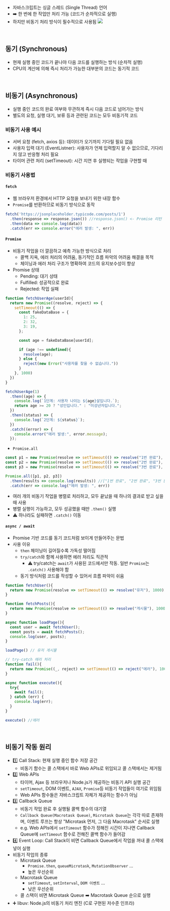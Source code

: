 - 자바스크립트는 싱글 스레드 (Single Thread) 언어
- ➡️ 한 번에 한 작업만 처리 가능 (코드가 순차적으로 실행)
- 하지만 비동기 처리 방식이 필수적으로 사용됨
![](attachment:3d6abe39-3488-4183-8589-53f1f3263047:Untitled.png)
<br/>

## 동기 (Synchronous)
- 현재 실행 중인 코드가 끝나야 다음 코드를 실행하는 방식 (순차적 실행)
- CPU의 계산에 의해 즉시 처리가 가능한 대부분의 코드는 동기적 코드
<br/>

## 비동기 (Asynchronous)
- 실행 중인 코드의 완료 여부와 무관하게 즉시 다음 코드로 넘어가는 방식
- 별도의 요청, 실행 대기, 보류 등과 관련된 코드는 모두 비동기적 코드 
### 비동기 사용 예시
- 서버 요청 (fetch, axios 등): 데이터가 오기까지 기다릴 필요 없음
- 사용자 입력 대기 (EventListner): 사용자가 언제 입력할지 알 수 없으므로, 기다리지 않고 반응형 처리 필요
- 타이머 관련 처리 (setTimeout): 시간 지연 후 실행되는 작업을 구현할 때 
### 비동기 사용법
#### `fetch`
- 웹 브라우저 환경에서 HTTP 요청을 보내기 위한 내장 함수
- `Promise`를 반환하므로 비동기 방식으로 동작
```javascript
fetch('https://jsonplaceholder.typicode.com/posts/1')
  .then(response => response.json()) //response.json() <- Promise 리턴
  .then(data => console.log(data))
  .catch(err => console.error("에러 발생: ", err))
```
#### `Promise`
- 비동기 작업을 더 깔끔하고 예측 가능한 방식으로 처리
  - 콜백 지옥, 에러 처리의 어려움, 동기적인 흐름 파악의 어려움 해결을 목적
  - 체이닝과 에러 처리 구조가 명확하여 코드의 유지보수성이 향상 
- Promise 상태
  - Pending: 대기 상태
  - Fulfilled: 성공적으로 완료
  - Rejected: 작업 실패 
```javascript
function fetchUserAge(userId){
  return new Promise((resolve, reject) => {
    setTimeout(() => {
      const fakeDataBase = {
        1: 25, 
        2: 32, 
        3: 19,
      };

      const age = fakeDataBase[userId];

      if (age !== undefined){
        resolve(age);
      } else {
        reject(new Error("사용자를 찾을 수 없습니다."))
      }
    }, 1000)
  })
}

fetchUserAge(1)
  .then((age) => {
    console.log(`1단계: 사용자 나이는 ${age}살입니다.`);
    return age >= 20 ? "성인입니다." : "미성년자입니다.";
  })
  .then((status) => {
    console.log(`2단계: ${status}`);
  })
  .catch((error) => {
    console.error("에러 발생:", error.message);
  });
```
- `Promise.all`
```javascript
const p1 = new Promise(resolve => setTimeout(() => resolve("1번 완료"), 1000))
const p2 = new Promise(resolve => setTimeout(() => resolve("2번 완료"), 1500))
const p3 = new Promise(resolve => setTimeout(() => resolve("3번 완료"), 500))

Promise.all([p1, p2, p3])
  .then(results => console.log(results)) //["1번 완료", "2번 완료", "3번 완료"]
  .catch(err => console.log("에러 발생: ", err))
```
  - 여러 개의 비동기 작업을 병렬로 처리하고, 모두 끝났을 때 하나의 결과로 받고 싶을 때 사용
  - 병렬 실행이 가능하고, 모두 성공했을 때만 `.then()` 실행
  - ⚠️ 하나라도 실패하면 `.catch()` 이동
#### `async / await`
- Promise 기반 코드를 동기 코드처럼 보이게 만들어주는 문법
- 사용 이유
  - `then` 체이닝이 길어질수록 가독성 떨어짐
  - `try/catch`와 함께 사용하면 에러 처리도 직관적
    - ⚠️ try/catch는 `await`가 사용된 코드에서만 작동. 일반 `Promise`는 `.catch()` 사용해야 함
  - 동기 방식처럼 코드를 작성할 수 있어서 흐름 파악이 쉬움
```javascript
function fetchUser(){
  return new Promise(resolve => setTimeout(() => resolve("유저"), 1000));
}

function fetchPosts(){
  return new Promise(resolve => setTimeout(() => resolve("게시물"), 1000));
}

async function loadPage(){
  const user = await fetchUser();
  const posts = await fetchPosts();
  console.log(user, posts);
}

loadPage() // 유저 게시물

// try-catch 에러 처리
function fail(){
  return new Promise((_, reject) => setTimeout(() => reject("에러"), 1000));
}

async function execute(){
  try{
    await fail();
  } catch (err) {
    console.log(err);
  }
}

execute() //에러
```
<br/>

## 비동기 작동 원리
- 1️⃣ Call Stack: 현재 실행 중인 함수 저장 공간
  - 비동기 함수는 콜 스택에서 바로 Web APIs로 위임되고 콜 스택에서는 제거됨 
- 2️⃣ Web APIs
  - 타이머, Ajax 등 브라우저나 Node.js가 제공하는 비동기 API 실행 공간
  - `setTimeout`, DOM 이벤트, `AJAX`, `Promise`등 비동기 작업들이 여기로 위임됨
  - Web APIs 함수들은 자바스크립트 자체가 제공하는 함수가 아님 
- 3️⃣ Callback Queue
  - 비동기 작업 완료 후 실행될 콜백 함수의 대기열
  - `Callback Queue(Macrotask Queue)`, `Microtask Queue`는 각각 따로 존재하며, 이벤트 루프는 항상 "Microtask 먼저, 그 다음 Macrotask" 순서로 실행
  - e.g. Web APIs에서 `setTimeout` 함수가 정해진 시간이 지나면 Callback Queue에 `setTimeout` 함수로 전해진 콜백 함수가 들어감
- 4️⃣ Event Loop: Call Stack이 비면 Callback Queue에서 작업을 꺼내 콜 스택에 넣어 실행
- 비동기 작업의 종류
  - Microtask Queue
    - `Promise.then`, `queueMicrotask`, `MutationObserver` ...
    - 높은 우선순위 
  - Macrotask Queue
    - `setTimeout`, `setInterval`, `DOM 이벤트` ...
    - 낮은 우선순위
  - 콜 스택이 비면 Microtask Queue ➡️ Macrotask Queue 순으로 실행 
- ➕ libuv: Node.js의 비동기 처리 엔진 (C로 구현된 저수준 인프라)